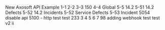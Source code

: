 New Axosoft API Example
1-1
2-2
3-3 150
4-4 Global
5-5 14.2
5-51 14.2 Defects
5-52 14.2 Incidents
5-52 Service Defects
5-53 Incident
5054 disable api
5100 - http
test
test 233
3
4
5
6
7
98
adding webhook
test
test v2
ii
